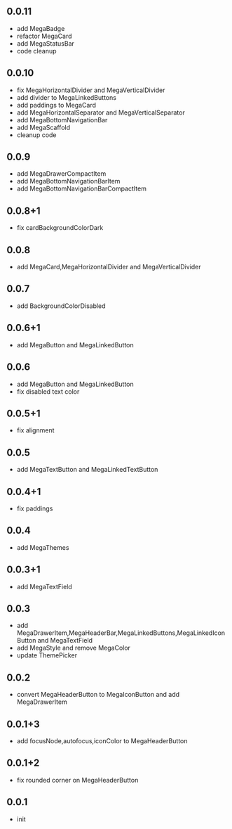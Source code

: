 ## 0.0.11

- add MegaBadge
- refactor MegaCard
- add MegaStatusBar
- code cleanup

## 0.0.10

- fix MegaHorizontalDivider and MegaVerticalDivider
- add divider to MegaLinkedButtons
- add paddings to MegaCard
- add MegaHorizontalSeparator and MegaVerticalSeparator
- add MegaBottomNavigationBar
- add MegaScaffold
- cleanup code

## 0.0.9

- add MegaDrawerCompactItem
- add MegaBottomNavigationBarItem
- add MegaBottomNavigationBarCompactItem

## 0.0.8+1

- fix cardBackgroundColorDark

## 0.0.8

- add MegaCard,MegaHorizontalDivider and MegaVerticalDivider

## 0.0.7

- add BackgroundColorDisabled

## 0.0.6+1

- add MegaButton and MegaLinkedButton

## 0.0.6

- add MegaButton and MegaLinkedButton
- fix disabled text color

## 0.0.5+1

- fix alignment

## 0.0.5

- add MegaTextButton and MegaLinkedTextButton

## 0.0.4+1

- fix paddings

## 0.0.4

- add MegaThemes

## 0.0.3+1

- add MegaTextField 

## 0.0.3

- add MegaDrawerItem,MegaHeaderBar,MegaLinkedButtons,MegaLinkedIconButton and MegaTextField
- add MegaStyle and remove MegaColor
- update ThemePicker

## 0.0.2

- convert MegaHeaderButton to MegaIconButton and add MegaDrawerItem

## 0.0.1+3

- add focusNode,autofocus,iconColor to MegaHeaderButton

## 0.0.1+2

- fix rounded corner on MegaHeaderButton

## 0.0.1

- init
